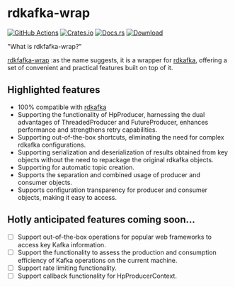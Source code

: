 # rdkafka-wrap

[docsrs]: https://docs.rs/rdkafka-wrap

[![GitHub Actions](https://github.com/baoyachi/rdkafka-wrap/workflows/check/badge.svg)](https://github.com/baoyachi/rdkafka-wrap/actions?query=workflow%3Abuild)
[![Crates.io](https://img.shields.io/crates/v/rdkafka-wrap.svg)](https://crates.io/crates/rdkafka-wrap)
[![Docs.rs](https://docs.rs/rdkafka-wrap/badge.svg)](https://docs.rs/rdkafka-wrap)
[![Download](https://img.shields.io/crates/d/rdkafka-wrap)](https://crates.io/crates/rdkafka-wrap)

"What is rdkfafka-wrap?"

[rdkfafka-wrap](https://github.com/baoyachi/rdkafka-wrap) :as the name suggests, it is a wrapper for [rdkafka](https://crates.io/crates/rdkafka), offering a set of convenient and practical features built on top of it.


## Highlighted features
* 100% compatible with [rdkafka](https://crates.io/crates/rdkafka)
* Supporting the functionality of HpProducer, harnessing the dual advantages of ThreadedProducer and FutureProducer, enhances performance and strengthens retry capabilities.
* Supporting out-of-the-box shortcuts, eliminating the need for complex rdkafka configurations.
* Supporting serialization and deserialization of results obtained from key objects without the need to repackage the original rdkafka objects.
* Supporting for automatic topic creation.
* Supports the separation and combined usage of producer and consumer objects.
* Supports configuration transparency for producer and consumer objects, making it easy to access.


## Hotly anticipated features coming soon...
- [ ] Support out-of-the-box operations for popular web frameworks to access key Kafka information.
- [ ] Support the functionality to assess the production and consumption efficiency of Kafka operations on the current machine.
- [ ] Support rate limiting functionality.
- [ ] Support callback functionality for HpProducerContext.